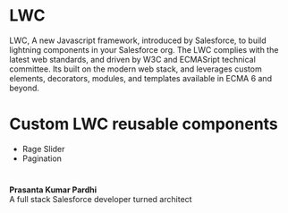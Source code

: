 # LWC
LWC, A new Javascript framework, introduced by Salesforce, to build lightning components in your Salesforce org. The LWC complies with the latest web standards, and driven by W3C and ECMASript technical committee. Its built on the modern web stack, and leverages custom elements, decorators, modules, and templates available in ECMA 6 and beyond.

# Custom LWC reusable components

- Rage Slider
- Pagination

#
<b>Prasanta Kumar Pardhi</b>
<br/>
A full stack Salesforce developer turned architect
